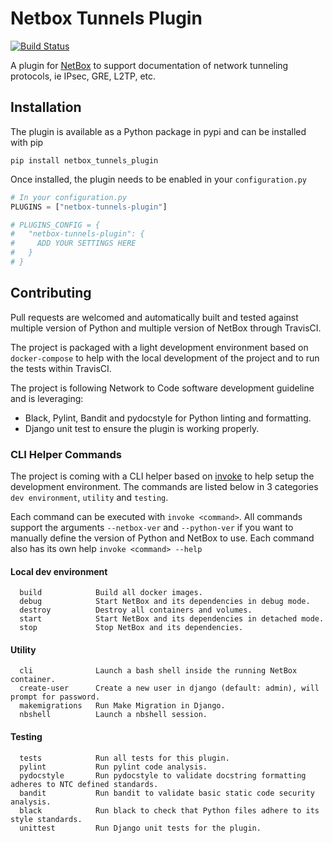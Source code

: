 # Netbox Tunnels Plugin

<!-- Build status with linky to the builds for ease of access. -->
[![Build Status](https://travis-ci.com/jdrew82/netbox_tunnels_plugin.svg?token=XHesDxGFcPtaq1Q3URi5&branch=master)](https://travis-ci.com/jdrew82/netbox_tunnels_plugin)

A plugin for [NetBox](https://github.com/netbox-community/netbox) to support documentation of network tunneling
 protocols, ie IPsec, GRE, L2TP, etc.

## Installation

The plugin is available as a Python package in pypi and can be installed with pip
```shell
pip install netbox_tunnels_plugin
```

Once installed, the plugin needs to be enabled in your `configuration.py`
```python
# In your configuration.py
PLUGINS = ["netbox-tunnels-plugin"]

# PLUGINS_CONFIG = {
#   "netbox-tunnels-plugin": {
#     ADD YOUR SETTINGS HERE
#   }
# }
```

## Contributing

Pull requests are welcomed and automatically built and tested against multiple version of Python and multiple version of NetBox through TravisCI.

The project is packaged with a light development environment based on `docker-compose` to help with the local development of the project and to run the tests within TravisCI.

The project is following Network to Code software development guideline and is leveraging:
- Black, Pylint, Bandit and pydocstyle for Python linting and formatting.
- Django unit test to ensure the plugin is working properly.

### CLI Helper Commands

The project is coming with a CLI helper based on [invoke](http://www.pyinvoke.org/) to help setup the development environment. The commands are listed below in 3 categories `dev environment`, `utility` and `testing`. 

Each command can be executed with `invoke <command>`. All commands support the arguments `--netbox-ver` and `--python-ver` if you want to manually define the version of Python and NetBox to use. Each command also has its own help `invoke <command> --help`

#### Local dev environment
```
  build            Build all docker images.
  debug            Start NetBox and its dependencies in debug mode.
  destroy          Destroy all containers and volumes.
  start            Start NetBox and its dependencies in detached mode.
  stop             Stop NetBox and its dependencies.
```

#### Utility 
```
  cli              Launch a bash shell inside the running NetBox container.
  create-user      Create a new user in django (default: admin), will prompt for password.
  makemigrations   Run Make Migration in Django.
  nbshell          Launch a nbshell session.
```
#### Testing 

```
  tests            Run all tests for this plugin.
  pylint           Run pylint code analysis.
  pydocstyle       Run pydocstyle to validate docstring formatting adheres to NTC defined standards.
  bandit           Run bandit to validate basic static code security analysis.
  black            Run black to check that Python files adhere to its style standards.
  unittest         Run Django unit tests for the plugin.
```
